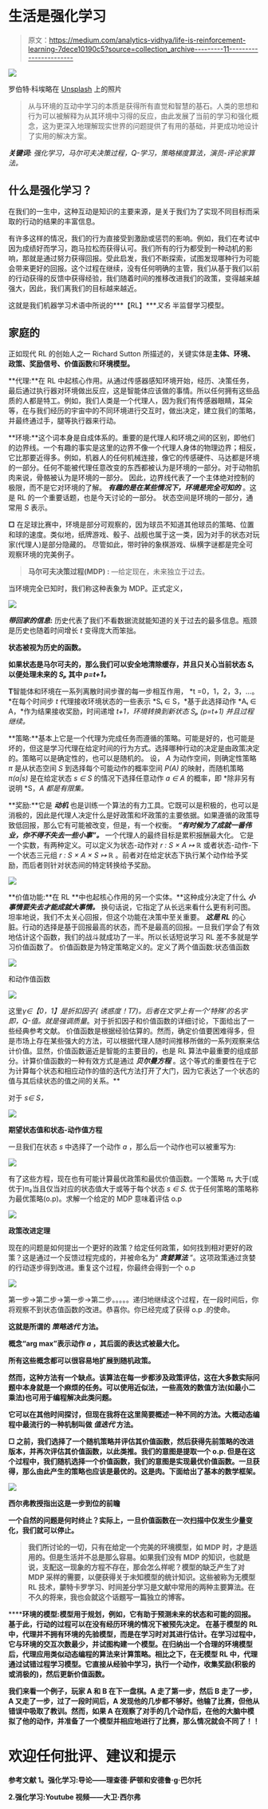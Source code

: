 # 生活是强化学习

> 原文：<https://medium.com/analytics-vidhya/life-is-reinforcement-learning-7dece10190c5?source=collection_archive---------11----------------------->

![](img/a917e6390bbab7737d4014a3e484d0ec.png)

罗伯特·科埃略在 [Unsplash](https://unsplash.com?utm_source=medium&utm_medium=referral) 上的照片

> 从与环境的互动中学习的本质是获得所有直觉和智慧的基石。人类的思想和行为可以被解释为从其环境中习得的反应，由此发展了当前的学习和强化概念，这为更深入地理解现实世界的问题提供了有用的基础，并更成功地设计了实用的解决方案。

***关键词:*** *强化学习，马尔可夫决策过程，Q-学习，策略梯度算法，演员-评论家算法。*

## 什么是强化学习？

在我们的一生中，这种互动是知识的主要来源，是关于我们为了实现不同目标而采取的行动的结果的丰富信息。

有许多这样的情况，我们的行为直接受到激励或惩罚的影响。例如，我们在考试中因为成绩好而学习，跑马拉松而获得认可。我们所有的行为都受到一种动机的影响，那就是通过努力获得回报。受此启发，我们不断探索，试图发现哪种行为可能会带来更好的回报。这个过程在继续，没有任何明确的主管，我们从基于我们以前的行动获得的反馈中获得经验，我们随着时间的推移改进我们的政策，变得越来越强大，因此，我们离我们的目标越来越近。

这就是我们机器学习术语中所说的***【RL】****又名* 半监督学习模型。

## 家庭的

正如现代 RL 的创始人之一 Richard Sutton 所描述的，关键实体是**主体、环境、政策、奖励信号、价值函数**和**环境模型。**

**代理:**在 RL 中起核心作用。从通过传感器感知环境开始，经历、决策任务，最后通过执行器对环境做出反应，这是智能体应该做的事情。所以任何拥有这些品质的人都是特工。例如，我们人类是一个代理人，因为我们有传感器眼睛，耳朵等，在与我们经历的宇宙中的不同环境进行交互时，做出决定，建立我们的策略，并最终通过手，腿等执行器来行动。

**环境:**这个词本身是自成体系的。重要的是代理人和环境之间的区别，即他们的边界线。一个有趣的事实是这里的边界不像一个代理人身体的物理边界；相反，它比那要近得多。例如，机器人的任何机械连接，像它的传感硬件、马达都是环境的一部分。任何不能被代理任意改变的东西都被认为是环境的一部分。对于动物肌肉来说，骨骼被认为是环境的一部分。
因此，边界线代表了一个主体绝对控制的极限，而不是它对环境的了解。 ***有趣的是在某些情况下，环境是完全可知的*** 。这是 RL 的一个重要话题，也是今天讨论的一部分。
状态空间是环境的一部分，通常用 *S* 表示。

**□** 在足球比赛中，环境是部分可观察的，因为球员不知道其他球员的策略、位置和球的速度。类似地，纸牌游戏、骰子、战舰也属于这一类，因为对手的状态对玩家(代理人)是部分隐藏的。
尽管如此，带时钟的象棋游戏、纵横字谜都是完全可观察环境的完美例子。

> **马尔可夫决策过程(MDP) :**
> —给定现在，未来独立于过去。

当环境完全已知时，我们称这种表象为 MDP。正式定义，

![](img/680caf14da1cdc8643783f7f6d17eacf.png)

***带回家的信息*:** 历史代表了我们不看数据流就能知道的关于过去的最多信息。瓶颈是历史也随着时间增长 *t* 变得庞大而笨拙。

**状态被视为历史的函数。**

**如果状态是马尔可夫的，那么我们可以安全地清除缓存，并且只关心当前状态 *Sₜ* 以便处理未来的 *Sₚ* 其中 *p=t+1。***

**T**智能体和环境在一系列离散时间步骤的每一步相互作用， *t =0，1，2，3，…。*在每个时间步 *t* 代理接收环境状态的一些表示 *Sₜ ∈ S，*基于此选择动作 *Aₜ ∈ A，*作为结果接收奖励，时间递增 *t+1，*环境转换到新状态 *Sₚ (p=t+1)* 并且过程继续*。*

**策略:**基本上它是一个代理为完成任务而遵循的策略。可能是好的，也可能是坏的，但这是学习代理在给定时间的行为方式。选择哪种行动的决定是由政策决定的。策略可以是确定性的，也可以是随机的。
设， *A* 为动作空间，则确定性策略 *π* 是从状态空间 *S* 到选择每个可能动作的概率空间 *P(A)* 的映射，而随机策略 *π(a|s)* 是在给定状态 *s ∈ S* 的情况下选择任意动作 *a ∈ A* 的概率，即 *除非另有说明 *S，*A 都是有限集。*

**奖励:**它是 ***动机*** 也是训练一个算法的有力工具。它既可以是积极的，也可以是消极的，因此是代理人决定什么是好政策和坏政策的主要依据。如果遵循的政策导致低回报，那么它有可能被改变，但是，有一个权衡。
***“有时候为了成就一番伟业，你不得不失去一些小事”。***
一个代理人的最终目标是累积报酬最大化。
它是一个实数，有两种定义。可以定义为状态-动作对 *r : S × A ↦ ℝ* 或者状态-动作-下一个状态三元组 *r : S × A × S ↦ ℝ* 。前者对在给定状态下执行某个动作给予奖励，而后者则针对状态间的特定转换给予奖励。

![](img/5c673fd42afce7de68e853e42fe0081d.png)

**价值功能:**在 RL **中也起核心作用的另一个实体。**这种成分决定了什么 ***小事情要失去才能成就大事情。*** 换句话说，它指定了从长远来看什么更有利可图。坦率地说，我们不太关心回报，但这个功能在决策中至关重要。 ***这是 RL*** 的心脏。行动的选择是基于回报最高的状态，而不是最高的回报。一旦我们学会了有效地估计这个函数，我们的战斗就成功了一半。所以长话短说学习 RL 差不多就是学习价值函数了。
价值函数是为特定策略定义的。定义了两个值函数:状态值函数

![](img/5036c477f76d213b0da5d8ddde6e7d2a.png)

和动作值函数

![](img/95ad3440b1e23c3f91684dd7a504c787.png)

这里*γ∈【0，1】*是*折扣因子(* ***诱惑度！*T7*)*。后者在文学上有一个‘特殊’的名字即，*Q*-值。就是强调*质量*。对于折扣因子和价值函数的详细讨论，下面给出了一些经典参考文献。
价值函数是根据经验估算的。然而，确定价值要困难得多，但是市场上存在某些强大的方法，可以根据代理人随时间推移所做的一系列观察来估计价值。显然，价值函数逼近是智能的主要目的，也是 RL 算法中最重要的组成部分。计算价值函数的一种有效方式是通过 ***贝尔曼方程*** 。这个等式的重要性在于它为计算每个状态和相应动作的值的迭代方法打开了大门，因为它表达了一个状态的值与其后续状态的值之间的关系。**

对于 *s∈ S，*

![](img/bc9d12695d732f1b98db5c6890c1ce9f.png)

**期望状态值和状态-动作值方程**

一旦我们在状态 *s* 中选择了一个动作 *a* ，那么后一个动作也可以被重写为:

![](img/c68452720df3ca4f858807b5ec00d864.png)

有了这些方程，现在也有可能计算最优政策和最优价值函数。一个策略 *π₁* 大于(或优于)π₂当且仅当对应的状态值大于或等于每个状态 *s ∈ S.* 优于任何策略的策略称为最优策略(o.p)。求解一个给定的 MDP 意味着评估 o.p

![](img/dd68525bf960951341e2f20959518411.png)

**政策改进定理**

现在的问题是如何提出一个更好的政策？给定任何政策，如何找到相对更好的政策？这是通过一个反馈过程完成的，并被命名为“ ***贪婪算法*** ”。这项政策通过贪婪的行动逐步得到改进。重复这个过程，你最终会得到一个 o.p

![](img/6c9525fef735be667d09e6222bcb1939.png)

第一步→第二步→第一步→第二步。。。。。递归地继续这个过程，在一段时间后，你将观察不到状态值函数的改进。恭喜你。你已经完成了获得 o.p .的使命。

**这就是所谓的 ***策略迭代*** 方法。**

****概念“arg max”表示动作 *a* ，其后面的表达式被最大化。****

****所有这些概念都可以很容易地扩展到随机政策。****

****然而，这种方法有一个缺点。该算法在每一步都涉及政策评估，这在大多数实际问题中本身就是一个麻烦的任务。可以使用近似法，一些高效的数值方法(如最小二乘法)也可用于编程解决此类问题。****

****它可以在其他时间探讨，但现在我将在这里简要概述一种不同的方法。大概动态编程中最流行的一种机制叫做 ***值迭代*** 方法。****

******□** 之前，我们选择了一个随机策略并评估其价值函数，然后获得先前策略的改进版本，并再次评估其价值函数，以此类推。我们的意图是提取一个 o.p.
但是在这个过程中，我们随机选择一个价值函数，我们的意图是实现最优价值函数。一旦获得，那么由此产生的策略也应该是最优的。这是肉。下面给出了基本的数学框架。****

****![](img/11e457370fc502de5800a19c3bd95607.png)****

****西尔弗教授指出这是一步到位的前瞻****

****一个自然的问题是何时终止？实际上，一旦价值函数在一次扫描中仅发生少量变化，我们就可以停止。****

> ****我们所讨论的一切，只有在给定一个完美的环境模型，如 MDP 时，才是适用的。但是生活并不总是那么容易。如果我们没有 MDP 的知识，也就是说，支配这一现象的方程不存在，那会怎么样呢？模型的缺乏产生了对 MDP 采样的需要，以便获得关于未知模型的统计知识。这些被称为**无模型 RL** 技术，蒙特卡罗学习、时间差分学习是文献中常用的两种主要算法。在不久的将来，我也会就这个话题写一篇独立的博客。****

******环境的模型:**模型用于规划，例如，它有助于预测未来的状态和可能的回报。基于此，行动的过程可以在没有经历环境的情况下被预先决定。
在基于模型的 RL 中，代理并不拥有环境的先验模型，而是在学习时对其进行估计。在学习过程中，它与环境的交互次数最少，并试图构建一个模型。在归纳出一个合理的环境模型后，代理应用类似动态编程的算法来计算策略。相比之下，在无模型 RL 中，代理通过试错过程学习模型。它直接从经验中学习，执行一个动作，收集奖励(积极的或消极的)，然后更新价值函数。****

****我们来看一个例子，玩家 A 和 B 在下一盘棋。A 走了第一步，然后 B 走了一步，A 又走了一步，过了一段时间后，A 发现他的几步都不够好。他输了比赛，但他从错误中吸取了教训。然而，如果 A 在观察了对手的几个动作后，在他的大脑中模拟了他的动作，并准备了一个模型并相应地进行了比赛，那么情况就会不同了！！****

# ****欢迎任何批评、建议和提示****

****参考文献
1。强化学习:导论——理查德·萨顿和安德鲁·g·巴尔托****

****2.强化学习:Youtube 视频——大卫·西尔弗****